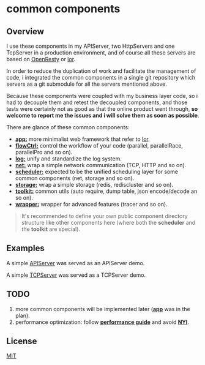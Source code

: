# **common components**

## **Overview**

I use these components in my APIServer, two HttpServers and one TcpServer in a production environment, and of course all these servers are based on [OpenResty](https://github.com/openresty/openresty) or [lor](https://github.com/sumory/lor).

In order to reduce the duplication of work and facilitate the management of code, i integrated the common components in a single git repository which servers as a git submodule for all the servers mentioned above.

Because these components were coupled with my business layer code, so i had to decouple them and retest the decoupled components, and those tests were certainly not as good as that the online product went through, **so welcome to report me the issues and i will solve them as soon as possible**.

There are glance of these common components:

- [**app:**](https://github.com/tweyseo/Mirana/tree/master/app) more minimalist web framework that refer to [lor](https://github.com/sumory/lor).
- [**flowCtrl:**](https://github.com/tweyseo/Mirana/tree/master/flowCtrl) control the workflow of your code (parallel, parallelRace, parallelPro and so on).
- [**log:**](https://github.com/tweyseo/Mirana/tree/master/log) unify and standardize the log system.
- [**net:**](https://github.com/tweyseo/Mirana/tree/master/net) wrap a simple network communication (TCP, HTTP and so on).
- [**scheduler:**](https://github.com/tweyseo/Mirana/tree/master/scheduler) expected to be the unified scheduling layer for some common components (net, storage and so on).
- [**storage:**](https://github.com/tweyseo/Mirana/tree/master/storage) wrap a simple storage (redis, rediscluster and so on).
- [**toolkit:**](https://github.com/tweyseo/Mirana/tree/master/toolkit) common utils (auto require, dump table, json encode/decode an so on).
- [**wrapper:**](https://github.com/tweyseo/Mirana/tree/master/wrapper) wrapper for advanced features (tracer and so on).

> It's recommended to define your own public component directory structure like other components here (where both the **scheduler** and the **toolkit** are special).

## **Examples**

A simple [APIServer](https://github.com/tweyseo/Shredder) was served as an APIServer demo.

A simple [TCPServer](https://github.com/tweyseo/OgreMagi) was served as a TCPServer demo.

## **TODO**

1. more common components will be implemented later ([**app**](https://github.com/tweyseo/Mirana/tree/master/app) was in the plan).
2. performance optimization: follow [**performance guide**](http://wiki.luajit.org/Numerical-Computing-Performance-Guide) and avoid [**NYI**](http://wiki.luajit.org/NYI).

## **License**

[MIT](https://github.com/tweyseo/Mirana/blob/master/LICENSE)
